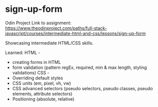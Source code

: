# sign-up-form
Odin Project
Link to assignment: https://www.theodinproject.com/paths/full-stack-javascript/courses/intermediate-html-and-css/lessons/sign-up-form

Showcasing intermediate HTML/CSS skills. 

Learned: 
HTML - 
- creating forms in HTML
- form validation (pattern regEx, required, min & max length, styling validations)
CSS - 
- Overriding default styles
- CSS units (em, pixel, vh, vw)
- CSS advanced selectors (pseudo selectors, pseudo classes, pseudo elements, attribute selectors)
- Positioning (absolute, relative)
